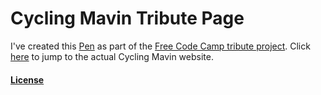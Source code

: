 # Cycling Mavin Tribute Page
I've created this [Pen](http://codepen.io/johntaufa/full/LkwRax) as part of the [Free Code Camp tribute project](https://www.freecodecamp.com/challenges/build-a-tribute-page). Click [here](http://www.cyclingmavin.com) to jump to the actual Cycling Mavin website.

#### [License](http://codepen.io/johntaufa/pen/LkwRax/license)
